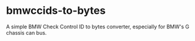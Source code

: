 # bmwccids-to-bytes
A simple BMW Check Control ID to bytes converter, especially for BMW's G chassis can bus.
